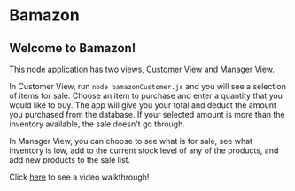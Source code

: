 # Bamazon

## Welcome to Bamazon!

This node application has two views, Customer View and Manager View.

In Customer View, run `node bamazonCustomer.js` and you will see a selection of items for sale.  Choose an item to purchase and enter a quantity that you would like to buy.  The app will give you your total and deduct the amount you purchased from the database.  If your selected amount is more than the inventory available, the sale doesn't go through.

In Manager View, you can choose to see what is for sale, see what inventory is low, add to the current stock level of any of the products, and add new products to the sale list.

Click [here](https://drive.google.com/file/d/1bJOcbQt0EPpgiF0jqgwe7ck-Vg_rNmGr/view) to see a video walkthrough!

